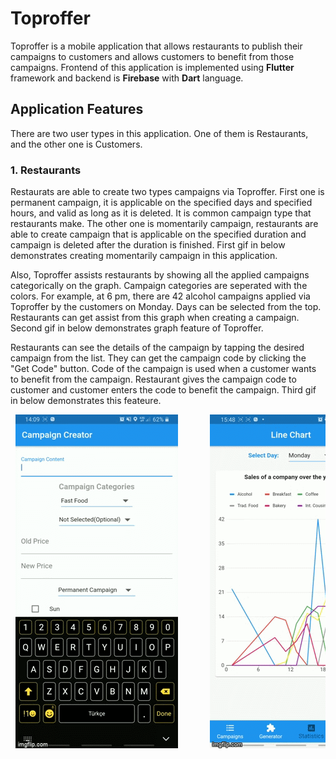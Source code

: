 # Toproffer

Toproffer is a mobile application that allows restaurants to publish their campaigns to customers and allows customers to benefit from those campaigns. Frontend of this application is implemented using **Flutter** framework and backend is **Firebase** with **Dart** language. 

## Application Features 

There are two user types in this application. One of them is Restaurants, and the other one is Customers.

### 1. Restaurants 

 Restaurats are able to create two types campaigns via Toproffer. First one is permanent campaign, it is applicable on the specified days and specified hours, and valid as long as it is deleted. It is common campaign type that restaurants make. The other one is momentarily campaign, restaurants are able to create campaign that is applicable on the specified duration and campaign is deleted after the duration is finished. First gif in below demonstrates creating momentarily campaign in this application. 

 
 Also, Toproffer assists restaurants by showing all the applied campaigns categorically on the graph. Campaign categories are seperated with the colors. For example, at 6 pm, there are 42 alcohol campaigns applied via Toproffer by the customers on Monday. Days can be selected from the top. Restaurants can get assist from this graph when creating a campaign. Second gif in below demonstrates graph feature of Toproffer.
 


 Restaurants can see the details of the campaign by tapping the desired campaign from the list. They can get the campaign code by clicking the "Get Code" button. Code of the campaign is used when a customer wants to benefit from the campaign. Restaurant gives the campaign code to customer and customer enters the code to benefit the campaign. Third gif in below demonstrates this feateure.
 
<pre> <img src="/assets/46sgku.gif?raw=true">      <img src="/assets/46siau.gif?raw=true">       <img  src="/assets/46sjct.gif?raw=true"></pre>


